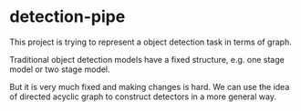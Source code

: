# detection-pipe

This project is trying to represent a object detection task in terms of  graph.

Traditional object detection models have a fixed structure, e.g. one stage model or two stage model.

But it is very much fixed and making changes is hard.
We can use the idea of directed acyclic graph to construct detectors in a more general way.
